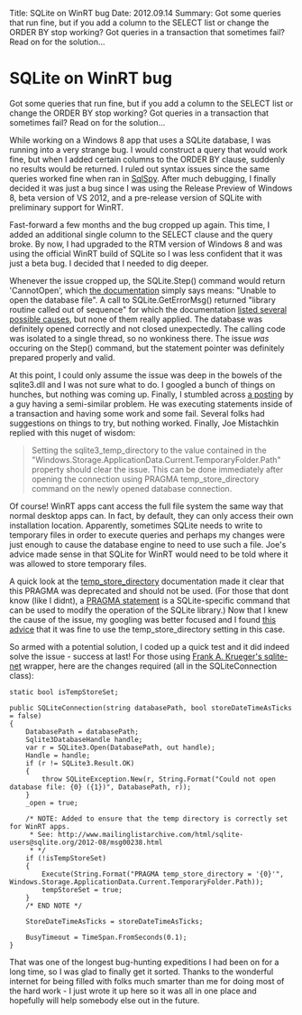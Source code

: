 Title: SQLite on WinRT bug
Date: 2012.09.14
Summary: Got some queries that run fine, but if you add a column to the SELECT list or change the ORDER BY stop working? Got queries in a transaction that sometimes fail? Read on for the solution...

<!-- Main hero unit for a primary marketing message or call to action -->
<div class="hero-unit">
<h1>SQLite on WinRT bug</h1>
<p>Got some queries that run fine, but if you add a column to the SELECT list or change the ORDER BY stop working? Got queries in a transaction that sometimes fail? Read on for the solution...</p>
<!--<p><a class="btn btn-primary btn-large">Learn more &raquo;</a></p>-->
</div>

While working on a Windows 8 app that uses a SQLite database, I was running into a very strange bug. I would construct a query that would work fine, but when I added certain columns to the ORDER BY clause, suddenly no results would be returned. I ruled out syntax issues since the same queries worked fine when ran in [SqlSpy][]. After much debugging, I finally decided it was just a bug since I was using the Release Preview of Windows 8, beta version of VS 2012, and a pre-release version of SQLite with preliminary support for WinRT.

Fast-forward a few months and the bug cropped up again. This time, I added an additional single column to the SELECT clause and the query broke. By now, I had upgraded to the RTM version of Windows 8 and was using the official WinRT build of SQLite so I was less confident that it was just a beta bug. I decided that I needed to dig deeper.

Whenever the issue cropped up, the SQLite.Step() command would return 'CannotOpen', which [the documentation][CannotOpen] simply says means: "Unable to open the database file". A call to SQLite.GetErrorMsg() returned "library routine called out of sequence" for which the documentation [listed several possible causes][Causes], but none of them really applied. The database was definitely opened correctly and not closed unexpectedly. The calling code was isolated to a single thread, so no wonkiness there. The issue *was* occuring on the Step() command, but the statement pointer was definitely prepared properly and valid.

At this point, I could only assume the issue was deep in the bowels of the sqlite3.dll and I was not sure what to do. I googled a bunch of things on hunches, but nothing was coming up. Finally, I stumbled across [a posting][Posting] by a guy having a semi-similar problem. He was executing statements inside of a transaction and having some work and some fail. Several folks had suggestions on things to try, but nothing worked. Finally, Joe Mistachkin replied with this nuget of wisdom:

> Setting the sqlite3\_temp\_directory to the value contained in the
"Windows.Storage.ApplicationData.Current.TemporaryFolder.Path" property should clear the issue.  This can be done immediately after opening the connection using PRAGMA temp\_store\_directory command on the newly opened database connection. 

Of course! WinRT apps cant access the full file system the same way that normal desktop apps can. In fact, by default, they can only access their own installation location. Apparently, sometimes SQLite needs to write to temporary files in order to execute queries and perhaps my changes were just enough to cause the database engine to need to use such a file. Joe's advice made sense in that SQLite for WinRT would need to be told where it was allowed to store temporary files.

A quick look at the [temp\_store\_directory][TempStoreDirectory] documentation made it clear that this PRAGMA was deprecated and should not be used. (For those that dont know (like I didnt), a [PRAGMA statement][PRAGMA] is a SQLite-specific command that can be used to modify the operation of the SQLite library.) Now that I knew the cause of the issue, my googling was better focused and I found [this advice][IgnoreAdvice] that it was fine to use the temp\_store\_directory setting in this case.

So armed with a potential solution, I coded up a quick test and it did indeed solve the issue - success at last! For those using [Frank A. Krueger's sqlite-net][sqlite-net] wrapper, here are the changes required (all in the SQLiteConnection class):

	static bool isTempStoreSet;

	public SQLiteConnection(string databasePath, bool storeDateTimeAsTicks = false)
	{
	    DatabasePath = databasePath;
	    Sqlite3DatabaseHandle handle;
	    var r = SQLite3.Open(DatabasePath, out handle);
	    Handle = handle;
	    if (r != SQLite3.Result.OK)
	    {
	        throw SQLiteException.New(r, String.Format("Could not open database file: {0} ({1})", DatabasePath, r));
	    }
	    _open = true;
	
	    /* NOTE: Added to ensure that the temp directory is correctly set for WinRT apps.
	     * See: http://www.mailinglistarchive.com/html/sqlite-users@sqlite.org/2012-08/msg00238.html
	     * */
        if (!isTempStoreSet)
        {
            Execute(String.Format("PRAGMA temp_store_directory = '{0}'", Windows.Storage.ApplicationData.Current.TemporaryFolder.Path));
            tempStoreSet = true;
        }
	    /* END NOTE */
	
	    StoreDateTimeAsTicks = storeDateTimeAsTicks;
	
	    BusyTimeout = TimeSpan.FromSeconds(0.1);
	}

That was one of the longest bug-hunting expeditions I had been on for a long time, so I was glad to finally get it sorted. Thanks to the wonderful internet for being filled with folks much smarter than me for doing most of the hard work - I just wrote it up here so it was all in one place and hopefully will help somebody else out in the future.


[SqlSpy]: http://www.yunqa.de/delphi/doku.php/products/sqlitespy/index
[CannotOpen]: http://www.sqlite.org/c3ref/c_abort.html
[Causes]: http://sqlite.org/cvstrac/wiki?p=LibraryRoutineCalledOutOfSequence
[Posting]: http://sqlite.1065341.n5.nabble.com/Transaction-issues-with-WinRT-build-td63817.html
[TempStoreDirectory]: http://www.sqlite.org/pragma.html#pragma_temp_store_directory
[PRAGMA]: http://www.sqlite.org/pragma.html#pragma_temp_store_directory
[IgnoreAdvice]: http://stackoverflow.com/a/12246530/373799
[sqlite-net]: https://github.com/praeclarum/sqlite-net/blob/master/src/SQLite.cs